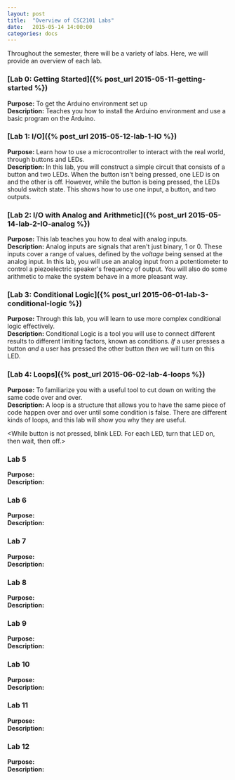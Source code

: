 ```yaml
---
layout: post
title:  "Overview of CSC2101 Labs"
date:   2015-05-14 14:00:00
categories: docs
---
```


Throughout the semester, there will be a variety of labs. Here, we will provide an overview of each lab.

### [Lab 0: Getting Started]({% post_url 2015-05-11-getting-started %})
**Purpose:** To get the Arduino environment set up   
**Description:** Teaches you how to install the Arduino environment and use a basic program on the Arduino.

### [Lab 1: I/O]({% post_url 2015-05-12-lab-1-IO %})  
**Purpose:** Learn how to use a microcontroller to interact with the real world, through buttons and LEDs.  
**Description:** In this lab, you will construct a simple circuit that consists of a button and two LEDs. When the button isn't being pressed, one LED is on and the other is off. However, while the button is being pressed, the LEDs should switch state. This shows how to use one input, a button, and two outputs.

### [Lab 2: I/O with Analog and Arithmetic]({% post_url 2015-05-14-lab-2-IO-analog %})  
**Purpose:** This lab teaches you how to deal with analog inputs.  
**Description:** Analog inputs are signals that aren't just binary, 1 or 0. These inputs cover a range of values, defined by the *voltage* being sensed at the analog input. In this lab, you will use an analog input from a potentiometer to control a piezoelectric speaker's frequency of output. You will also do some arithmetic to make the system behave in a more pleasant way.

### [Lab 3: Conditional Logic]({% post_url 2015-06-01-lab-3-conditional-logic %})  
**Purpose:** Through this lab, you will learn to use more complex conditional logic effectively.  
**Description:** Conditional Logic is a tool you will use to connect different results to different limiting factors, known as conditions. *If* a user presses a button *and* a user has pressed the other button *then* we will turn on this LED.

### [Lab 4: Loops]({% post_url 2015-06-02-lab-4-loops %})  
**Purpose:** To familiarize you with a useful tool to cut down on writing the same code over and over.  
**Description:** A loop is a structure that allows you to have the same piece of code happen over and over until some condition is false. There are different kinds of loops, and this lab will show you why they are useful. 

<While button is not pressed, blink LED. For each LED, turn that LED on, then wait, then off.>

### Lab 5  
**Purpose:**  
**Description:**  

### Lab 6  
**Purpose:**  
**Description:**  

### Lab 7  
**Purpose:**  
**Description:**  

### Lab 8  
**Purpose:**  
**Description:**  

### Lab 9  
**Purpose:**  
**Description:**  

### Lab 10  
**Purpose:**  
**Description:**  

### Lab 11  
**Purpose:**  
**Description:**  

### Lab 12  
**Purpose:**  
**Description:**  

